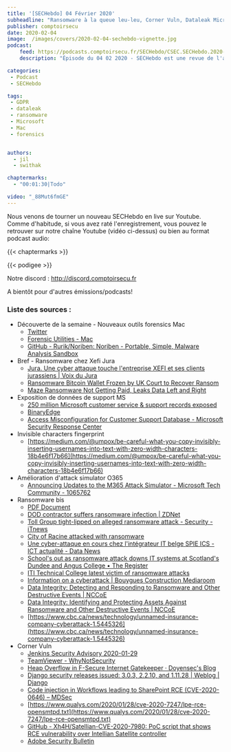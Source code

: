 ```yaml
---
title: '[SECHebdo] 04 Février 2020'
subheadline: "Ransomware à la queue leu-leu, Corner Vuln, Dataleak Microsoft, Office 365 Updates, Tool Forensics Mac, etc."
publisher: comptoirsecu
date: 2020-02-04
image:  /images/covers/2020-02-04-sechebdo-vignette.jpg
podcast:
    feed: https://podcasts.comptoirsecu.fr/SECHebdo/CSEC.SECHebdo.2020-02-04.m4a
    description: "Épisode du 04 02 2020 - SECHebdo est une revue de l'actualité cybersécurité réalisée en live sur Youtube, généralement le mardi soir."

categories:
 - Podcast
 - SECHebdo

tags:
 - GDPR
 - dataleak
 - ransomware
 - Microsoft
 - Mac
 - forensics


authors:
  - jil
  - swithak

chaptermarks:
  - "00:01:30|Todo"

video: "_88Mut6fmGE"
---
```


Nous venons de tourner un nouveau SECHebdo en live sur Youtube. Comme d'habitude, si vous avez raté l'enregistrement, vous pouvez le retrouver sur notre chaîne Youtube (vidéo ci-dessus) ou bien au format podcast audio:

{{< chaptermarks >}}

{{< podigee >}}

Notre discord : <http://discord.comptoirsecu.fr>

A bientôt pour d'autres émissions/podcasts!

### Liste des sources :

*  Découverte de la semaine - Nouveaux outils forensics Mac
	* [Twitter](https://mobile.twitter.com/unkn0wnbit/status/1220721938714243076?s=19)
	* [Forensic Utilities - Mac](https://www.dfir.training/mt/tools/forensic-utilities-mac)
	* [GitHub - Rurik/Noriben: Noriben - Portable, Simple, Malware Analysis Sandbox](https://github.com/Rurik/Noriben)
*  Bref - Ransomware chez Xefi Jura
	* [Jura. Une cyber attaque touche l'entreprise XEFI et ses clients jurassiens | Voix du Jura](https://actu-fr.cdn.ampproject.org/c/s/actu.fr/bourgogne-franche-comte/dole_39198/jura-une-cyber-attaque-touche-lentreprise-xefi-clients_31008309.html/amp)
	* [Ransomware Bitcoin Wallet Frozen by UK Court to Recover Ransom](https://www.bleepingcomputer.com/news/security/ransomware-bitcoin-wallet-frozen-by-uk-court-to-recover-ransom/)
	* [Maze Ransomware Not Getting Paid, Leaks Data Left and Right](https://www.bleepingcomputer.com/news/security/maze-ransomware-not-getting-paid-leaks-data-left-and-right/)
*  Exposition de données de support MS
	* [250 million Microsoft customer service & support records exposed](https://www.comparitech.com/blog/information-security/microsoft-customer-service-data-leak/)
	* [BinaryEdge](https://www.binaryedge.io)
	* [Access Misconfiguration for Customer Support Database - Microsoft Security Response Center](https://msrc-blog.microsoft.com/2020/01/22/access-misconfiguration-for-customer-support-database/)
*  Invisible characters fingerprint
	* [https://medium.com/@umpox/be-careful-what-you-copy-invisibly-inserting-usernames-into-text-with-zero-width-characters-18b4e6f17b66](https://medium.com/@umpox/be-careful-what-you-copy-invisibly-inserting-usernames-into-text-with-zero-width-characters-18b4e6f17b66)
*  Amélioration d'attack simulator O365
	* [Announcing Updates to the M365 Attack Simulator - Microsoft Tech Community - 1065762](https://techcommunity.microsoft.com/t5/security-privacy-and-compliance/announcing-updates-to-the-m365-attack-simulator/ba-p/1065762)
*  Ransomware bis
	* [PDF Document](https://www.cert.ssi.gouv.fr/uploads/CERTFR-2020-CTI-001.pdf)
	* [DOD contractor suffers ransomware infection | ZDNet](https://www.zdnet.com/article/dod-contractor-suffers-ransomware-infection/)
	* [Toll Group tight-lipped on alleged ransomware attack - Security - iTnews](https://www.itnews.com.au/news/toll-group-tight-lipped-on-alleged-ransomware-attack-537437)
	* [City of Racine attacked with ransomware](https://www.cbs58.com/news/city-of-racine-attacked-with-ransomware)
	* [Une cyber-attaque en cours chez l'intégrateur IT belge SPIE ICS - ICT actualité - Data News](https://datanews.levif.be/ict/actualite/une-cyber-attaque-en-cours-chez-l-integrateur-it-belge-spie-ics/article-news-1244529.html)
	* [School's out as ransomware attack downs IT systems at Scotland's Dundee and Angus College • The Register](https://www.theregister.co.uk/2020/02/04/dundee_angus_college_ransomware/)
	* [ITI Technical College latest victim of ransomware attacks](https://www.wafb.com/2020/02/03/iti-technical-college-latest-victim-ransomware-attacks/)
	* [Information on a cyberattack | Bouygues Construction Mediaroom](https://mediaroom.bouygues-construction.com/information-on-a-cyberattack/)
	* [Data Integrity: Detecting and Responding to Ransomware and Other Destructive Events | NCCoE](https://www.nccoe.nist.gov/projects/building-blocks/data-integrity/detect-respond)
	* [Data Integrity: Identifying and Protecting Assets Against Ransomware and Other Destructive Events | NCCoE](https://www.nccoe.nist.gov/projects/building-blocks/data-integrity/identify-protect)
	* [https://www.cbc.ca/news/technology/unnamed-insurance-company-cyberattack-1.5445326](https://www.cbc.ca/news/technology/unnamed-insurance-company-cyberattack-1.5445326)
*  Corner Vuln
	* [Jenkins Security Advisory 2020-01-29](https://jenkins.io/security/advisory/2020-01-29/#SECURITY-1641)
	* [TeamViewer - WhyNotSecurity](https://whynotsecurity.com/blog/teamviewer/)
	* [Heap Overflow in F-Secure Internet Gatekeeper · Doyensec's Blog](https://blog.doyensec.com/2020/02/03/heap-exploit.html)
	* [Django security releases issued: 3.0.3, 2.2.10, and 1.11.28 | Weblog | Django](https://www.djangoproject.com/weblog/2020/feb/03/security-releases/)
	* [Code injection in Workflows leading to SharePoint RCE (CVE-2020-0646) – MDSec](https://www.mdsec.co.uk/2020/01/code-injection-in-workflows-leading-to-sharepoint-rce-cve-2020-0646/)
	* [https://www.qualys.com/2020/01/28/cve-2020-7247/lpe-rce-opensmtpd.txt](https://www.qualys.com/2020/01/28/cve-2020-7247/lpe-rce-opensmtpd.txt)
	* [GitHub - Xh4H/Satellian-CVE-2020-7980: PoC script that shows RCE vulnerability over Intellian Satellite controller](https://github.com/Xh4H/Satellian-CVE-2020-7980)
	* [Adobe Security Bulletin](https://helpx.adobe.com/security/products/magento/apsb20-02.html)
